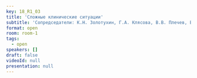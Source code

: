 ```yaml
---
key: 18_R1_03
title: 'Сложные клинические ситуации'
subtitle: 'Сопредседатели: К.Н. Золотухин, Г.А. Клясова, В.В. Плечев, В.А. Руднов'
format: open
room: room-1
tags:
  - open
speakers: []
draft: false
videoId: null
presentation: null
---
```

